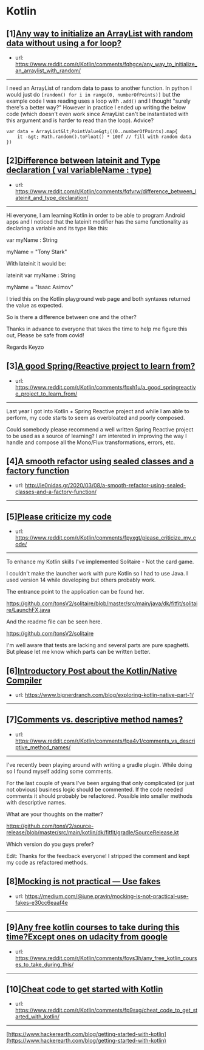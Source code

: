 # Kotlin
## [1][Any way to initialize an ArrayList with random data without using a for loop?](https://www.reddit.com/r/Kotlin/comments/fqhgce/any_way_to_initialize_an_arraylist_with_random/)
- url: https://www.reddit.com/r/Kotlin/comments/fqhgce/any_way_to_initialize_an_arraylist_with_random/
---
I need an ArrayList of random data to pass to another function. In python I would just do `[random() for i in range(0, numberOfPoints)]` but the example code I was reading uses a loop with `.add()` and I thought "surely there's a better way?" However in practice I ended up writing the below code (which doesn't even work since ArrayList can't be instantiated with this argument and is harder to read than the loop). Advice?

    var data = ArrayList&lt;PointValue&gt;((0..numberOfPoints).map{
        it -&gt; Math.random().toFloat() * 100f // fill with random data 
    })
## [2][Difference between lateinit and Type declaration ( val variableName : type)](https://www.reddit.com/r/Kotlin/comments/fqfvrw/difference_between_lateinit_and_type_declaration/)
- url: https://www.reddit.com/r/Kotlin/comments/fqfvrw/difference_between_lateinit_and_type_declaration/
---
Hi everyone, I am learning Kotlin in order to be able to program Android apps and I noticed that the lateinit modifier has the same functionality as declaring a variable and its type like this:

var myName : String 

myName = "Tony Stark"


With lateinit it would be:

lateinit var myName : String

myName = "Isaac Asimov"

I tried this on the Kotlin playground web page and both syntaxes returned the value as expected.

So is there a difference between one and the other? 

Thanks in advance to everyone that takes the time to help me figure this out, Please be safe from covid!

Regards
Keyzo
## [3][A good Spring/Reactive project to learn from?](https://www.reddit.com/r/Kotlin/comments/fpxh1u/a_good_springreactive_project_to_learn_from/)
- url: https://www.reddit.com/r/Kotlin/comments/fpxh1u/a_good_springreactive_project_to_learn_from/
---
Last year I got into Kotlin + Spring Reactive project and while I am able to perform, my code starts to seem as overbloated and poorly composed. 

Could somebody please recommend a well written Spring Reactive project to be used as a source of learning? I am intereted in improving the way I handle and compose all the Mono/Flux transformations, errors, etc.
## [4][A smooth refactor using sealed classes and a factory function](https://www.reddit.com/r/Kotlin/comments/fq75u4/a_smooth_refactor_using_sealed_classes_and_a/)
- url: http://le0nidas.gr/2020/03/08/a-smooth-refactor-using-sealed-classes-and-a-factory-function/
---

## [5][Please criticize my code](https://www.reddit.com/r/Kotlin/comments/fpyxgt/please_criticize_my_code/)
- url: https://www.reddit.com/r/Kotlin/comments/fpyxgt/please_criticize_my_code/
---
To enhance my Kotlin skills I've implemented Solitaire - Not the card game.

I couldn't make the launcher work with pure Kotlin so I had to use Java. I used version 14 while developing but others probably work.

The entrance point to the application can be found her.

https://github.com/tonsV2/solitaire/blob/master/src/main/java/dk/fitfit/solitaire/LaunchFX.java

And the readme file can be seen here.

https://github.com/tonsV2/solitaire

I'm well aware that tests are lacking and several parts are pure spaghetti. But please let me know which parts can be written better.
## [6][Introductory Post about the Kotlin/Native Compiler](https://www.reddit.com/r/Kotlin/comments/fpdq7p/introductory_post_about_the_kotlinnative_compiler/)
- url: https://www.bignerdranch.com/blog/exploring-kotlin-native-part-1/
---

## [7][Comments vs. descriptive method names?](https://www.reddit.com/r/Kotlin/comments/fpa4v1/comments_vs_descriptive_method_names/)
- url: https://www.reddit.com/r/Kotlin/comments/fpa4v1/comments_vs_descriptive_method_names/
---
I've recently been playing around with writing a gradle plugin. While doing so I found myself adding some comments.

For the last couple of years I've been arguing that only complicated (or just not obvious) business logic should be commented. If the code needed comments it should probably be refactored. Possible into smaller methods with descriptive names.

What are your thoughts on the matter?

https://github.com/tonsV2/source-release/blob/master/src/main/kotlin/dk/fitfit/gradle/SourceRelease.kt

Which version do you guys prefer?

Edit: Thanks for the feedback everyone! I stripped the comment and kept my code as refactored methods.
## [8][Mocking is not practical — Use fakes](https://www.reddit.com/r/Kotlin/comments/fovn9z/mocking_is_not_practical_use_fakes/)
- url: https://medium.com/@june.pravin/mocking-is-not-practical-use-fakes-e30cc6eaaf4e
---

## [9][Any free kotlin courses to take during this time?Except ones on udacity from google](https://www.reddit.com/r/Kotlin/comments/foys3h/any_free_kotlin_courses_to_take_during_this/)
- url: https://www.reddit.com/r/Kotlin/comments/foys3h/any_free_kotlin_courses_to_take_during_this/
---

## [10][Cheat code to get started with Kotlin](https://www.reddit.com/r/Kotlin/comments/fp9sxg/cheat_code_to_get_started_with_kotlin/)
- url: https://www.reddit.com/r/Kotlin/comments/fp9sxg/cheat_code_to_get_started_with_kotlin/
---
 [https://www.hackerearth.com/blog/getting-started-with-kotlin](https://www.hackerearth.com/blog/getting-started-with-kotlin)
